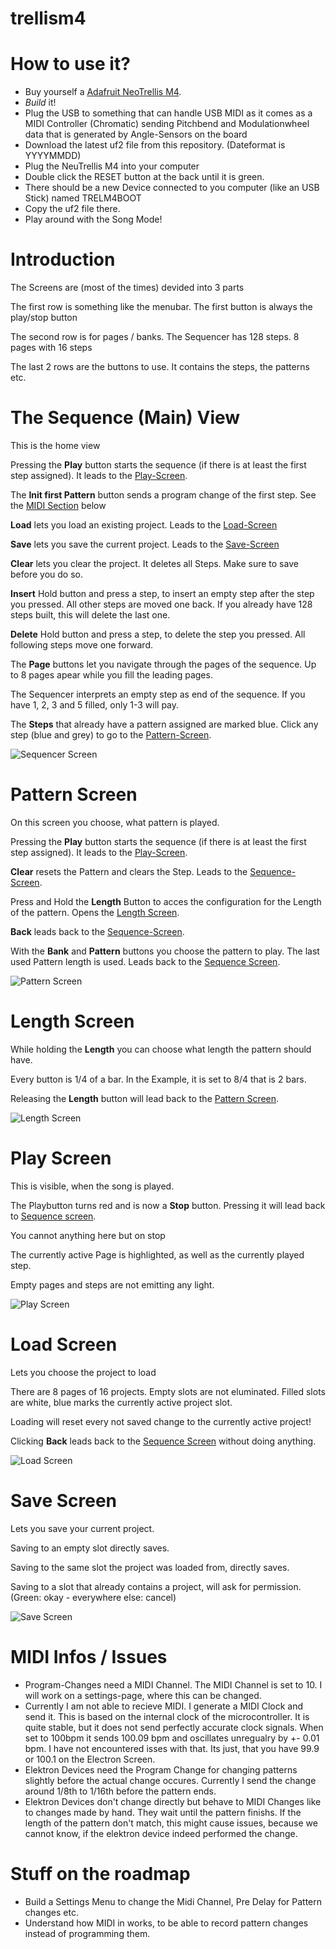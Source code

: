 # trellism4

# How to use it?
- Buy yourself a [Adafruit NeoTrellis M4](https://www.adafruit.com/product/4020).<br />
- _Build_ it!
- Plug the USB to something that can handle USB MIDI as it comes as a MIDI Controller (Chromatic) sending Pitchbend and Modulationwheel data that is generated by Angle-Sensors on the board
- Download the latest uf2 file from this repository. (Dateformat is YYYYMMDD)
- Plug the NeuTrellis M4 into your computer
- Double click the RESET button at the back until it is green.
- There should be a new Device connected to you computer (like an USB Stick) named TRELM4BOOT
- Copy the uf2 file there.
- Play around with the Song Mode!


# Introduction
<p>The Screens are (most of the times) devided into 3 parts</p>
<p>The first row is something like the menubar. The first button is always the play/stop button</p>
<p>The second row is for pages / banks. The Sequencer has 128 steps. 8 pages with 16 steps</p>
<p>The last 2 rows are the buttons to use. It contains the steps, the patterns etc.</p>

<h1 id="Sequence">The Sequence (Main) View</h1>
<p>This is the home view</p>
<p>Pressing the <b>Play</b> button starts the sequence (if there is at least the first step assigned). It leads to the <a href="#Play">Play-Screen</a>.</p>
<p>The <b>Init first Pattern</b> button sends a program change of the first step. See the <a href="#Midi">MIDI Section</a> below</p>
<p><b>Load</b> lets you load an existing project. Leads to the <a href="#Load">Load-Screen</a></p>
<p><b>Save</b> lets you save the current project. Leads to the <a href="#Save">Save-Screen</a></p>
<p><b>Clear</b> lets you clear the project. It deletes all Steps. Make sure to save before you do so.</p>
<p><b>Insert</b> Hold button and press a step, to insert an empty step after the step you pressed. All other steps are moved one back. If you already have 128 steps built, this will delete the last one.</p>
<p><b>Delete</b> Hold button and press a step, to delete the step you pressed. All following steps move one forward.</p>
<p>The <b>Page</b> buttons let you navigate through the pages of the sequence. Up to 8 pages apear while you fill the leading pages.</p>
<p>The Sequencer interprets an empty step as end of the sequence. If you have 1, 2, 3 and 5 filled, only 1-3 will pay.</p>
<p>The <b>Steps</b> that already have a pattern assigned are marked blue. Click any step (blue and grey) to go to the <a href="Pattern">Pattern-Screen</a>.</p>

![Sequencer Screen](https://github.com/uija/trellism4/blob/master/SongMode/img/sequencer.png?raw=true)

<h1 id="Pattern">Pattern Screen</h1>
<p>On this screen you choose, what pattern is played.</p>
<p>Pressing the <b>Play</b> button starts the sequence (if there is at least the first step assigned). It leads to the <a href="#Play">Play-Screen</a>.</p>
<p><b>Clear</b> resets the Pattern and clears the Step. Leads to the <a href="#Sequence">Sequence-Screen</a>.</p>
<p>Press and Hold the <b>Length</b> Button to acces the configuration for the Length of the pattern. Opens the <a href="#Length">Length Screen</a>.</p>
<p><b>Back</b> leads back to the <a href="#Sequence">Sequence-Screen</a>.</p>
<p>With the <b>Bank</b> and <b>Pattern</b> buttons you choose the pattern to play. The last used Pattern length is used. Leads back to the <a href="#Sequence">Sequence Screen</a>.</p>

![Pattern Screen](https://github.com/uija/trellism4/blob/master/SongMode/img/step.png?raw=true)


<h1 id="Length">Length Screen</h1>
<p>While holding the <b>Length</b> you can choose what length the pattern should have.</p>
<p>Every button is 1/4 of a bar. In the Example, it is set to 8/4 that is 2 bars.</p>
<p>Releasing the <b>Length</b> button will lead back to the <a href="#Pattern">Pattern Screen</a>.</p>

![Length Screen](https://github.com/uija/trellism4/blob/master/SongMode/img/length.png?raw=true)

<h1 id="Play">Play Screen</h1>
<p>This is visible, when the song is played.</p>
<p>The Playbutton turns red and is now a <b>Stop</b> button. Pressing it will lead back to <a href="#Sequence">Sequence screen</a>.</p>
<p>You cannot anything here but on stop</p>
<p>The currently active Page is highlighted, as well as the currently played step.</p>
<p>Empty pages and steps are not emitting any light.</p>

![Play Screen](https://github.com/uija/trellism4/blob/master/SongMode/img/play.png?raw=true)

<h1 id="Load">Load Screen</h1>
<p>Lets you choose the project to load</p>
<p>There are 8 pages of 16 projects. Empty slots are not eluminated. Filled slots are white,
  blue marks the currently active project slot.</p>
<p>Loading will reset every not saved change to the currently active project!</p>
<p>Clicking <b>Back</b> leads back to the <a href="#Sequence">Sequence Screen</a> without doing anything.</p>

![Load Screen](https://github.com/uija/trellism4/blob/master/SongMode/img/load.png?raw=true)

<h1 id="Save">Save Screen</h1>
<p>Lets you save your current project.</p>
<p>Saving to an empty slot directly saves.</p>
<p>Saving to the same slot the project was loaded from, directly saves.</p>
<p>Saving to a slot that already contains a project, will ask for permission. (Green: okay - everywhere else: cancel)</p>

![Save Screen](https://github.com/uija/trellism4/blob/master/SongMode/img/save.png?raw=true)

<h1 id="Midi">MIDI Infos / Issues</h1>
<ul>
  <li>Program-Changes need a MIDI Channel. The MIDI Channel is set to 10. I will work on a settings-page, where this can be changed.</li>
  <li>Currently I am not able to recieve MIDI. I generate a MIDI Clock and send it. This is based on the internal clock of the microcontroller. It is quite stable, but it does not send perfectly accurate clock signals.
    When set to 100bpm it sends 100.09 bpm and oscillates unregualry by +- 0.01 bpm. I have not encountered isses with that. Its just, that you have 99.9 or 100.1 on the Electron Screen.</li>
  <li>Elektron Devices need the Program Change for changing patterns slightly before the actual change occures. Currently I send the change around 1/8th to 1/16th before the pattern ends.</li>
  <li>Elektron Devices don't change directly but behave to MIDI Changes like to changes made by hand. They wait until the pattern finishs. If the length of the pattern don't match, this might cause issues, because we cannot know, if the elektron device indeed performed the change.</li>
</ul>
<h1 id="Todo">Stuff on the roadmap</h1>
<ul>
  <li>Build a Settings Menu to change the Midi Channel, Pre Delay for Pattern changes etc.</li>
  <li>Understand how MIDI in works, to be able to record pattern changes instead of programming them.</li>
</ul>
